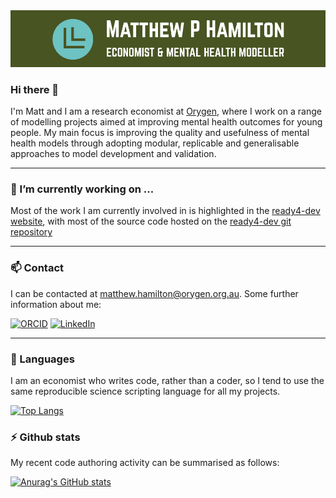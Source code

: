 <img src = "/custom_cover.png" alt = "Logo"/>

### Hi there 👋

I'm Matt and I am a research economist at [Orygen](https://www.orygen.org.au/), where I work on a range of modelling projects aimed at improving mental health outcomes for young people. My main focus is improving the quality and usefulness of mental health models through adopting modular, replicable and generalisable approaches to model development and validation. 

---

### 🔭 I’m currently working on ...

Most of the work I am currently involved in is highlighted in the [ready4-dev website](https://www.ready4-dev.com/about/), with most of the source code hosted on the [ready4-dev git repository](https://github.com/ready4-dev)

---

### 📫 Contact

I can be contacted at matthew.hamilton@orygen.org.au. Some further information about me:
<p>
  <a href = "https://orcid.org/0000-0001-7407-9194"><img alt = "ORCID" src = "https://img.shields.io/badge/ORCID-A6CE39?logo=ORCID&logoColor=white&style=for-the-badge"/></a>
    <a href = "https://www.linkedin.com/in/matthewhamiltonprofile/"><img alt = "LinkedIn" src = "https://img.shields.io/badge/matthewhamiltonprofile-0A66C2?logo=LinkedIn&logoColor=white&style=for-the-badge"/></a>
</p>

---

### 💬 Languages

I am an economist who writes code, rather than a coder, so I tend to use the same reproducible science scripting language for all my projects.

[![Top Langs](https://github-readme-stats.vercel.app/api/top-langs/?username=matthewphamilton&count_private=true&show_icons=true&theme=cobalt)](https://github.com/anuraghazra/github-readme-stats)

### ⚡ Github stats

My recent code authoring activity can be summarised as follows:

[![Anurag's GitHub stats](https://github-readme-stats.vercel.app/api?username=matthewphamilton&count_private=true&show_icons=true&theme=cobalt)](https://github.com/anuraghazra/github-readme-stats)


<!--
**matthewphamilton/matthewphamilton** is a ✨ _special_ ✨ repository because its `README.md` (this file) appears on your GitHub profile.
[![Readme Card](https://github-readme-stats.vercel.app/api/pin/?username=ready4-dev&repo=TTU&count_private=true&show_icons=true&theme=cobalt)](https://github.com/anuraghazra/github-readme-stats)

Here are some ideas to get you started:


- 🌱 I’m currently learning ...
- 👯 I’m looking to collaborate on ...
- 🤔 I’m looking for help with ...
- 💬 Ask me about ...
- 📫 How to reach me: ...
- 😄 Pronouns: ...
- ⚡ Fun fact: ...
-->
